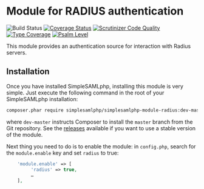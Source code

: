 # Module for RADIUS authentication

![Build Status](https://github.com/simplesamlphp/simplesamlphp-module-radius/actions/workflows/php.yml/badge.svg)
[![Coverage Status](https://codecov.io/gh/simplesamlphp/simplesamlphp-module-radius/branch/master/graph/badge.svg)](https://codecov.io/gh/simplesamlphp/simplesamlphp-module-radius)
[![Scrutinizer Code Quality](https://scrutinizer-ci.com/g/simplesamlphp/simplesamlphp-module-radius/badges/quality-score.png?b=master)](https://scrutinizer-ci.com/g/simplesamlphp/simplesamlphp-module-radius/?branch=master)
[![Type Coverage](https://shepherd.dev/github/simplesamlphp/simplesamlphp-module-radius/coverage.svg)](https://shepherd.dev/github/simplesamlphp/simplesamlphp-module-radius)
[![Psalm Level](https://shepherd.dev/github/simplesamlphp/simplesamlphp-module-radius/level.svg)](https://shepherd.dev/github/simplesamlphp/simplesamlphp-module-radius)

This module provides an authentication source for interaction with Radius servers.

## Installation

Once you have installed SimpleSAMLphp, installing this module is very simple.
Just execute the following command in the root of your SimpleSAMLphp
installation:

```bash
composer.phar require simplesamlphp/simplesamlphp-module-radius:dev-master
```

where `dev-master` instructs Composer to install the `master` branch from the
Git repository. See the [releases](https://github.com/simplesamlphp/simplesamlphp-module-radius/releases)
available if you want to use a stable version of the module.

Next thing you need to do is to enable the module: in `config.php`,
search for the `module.enable` key and set `radius` to true:

```php
    'module.enable' => [
         'radius' => true,
         …
    ],
```
